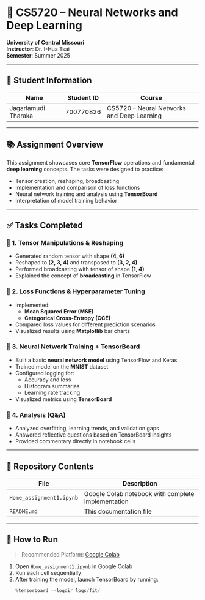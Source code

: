 # 📘 CS5720 – Neural Networks and Deep Learning  
**University of Central Missouri**  
**Instructor**: Dr. I-Hua Tsai  
**Semester**: Summer 2025  

---

## 👤 Student Information

| Name                  | Student ID | Course                                 |
|-----------------------|------------|----------------------------------------|
| Jagarlamudi Tharaka   | 700770826  | CS5720 – Neural Networks and Deep Learning |

---

## 📚 Assignment Overview

This assignment showcases core **TensorFlow** operations and fundamental **deep learning** concepts. The tasks were designed to practice:

- Tensor creation, reshaping, broadcasting
- Implementation and comparison of loss functions
- Neural network training and analysis using **TensorBoard**
- Interpretation of model training behavior

---

## ✅ Tasks Completed

### 🔹 1. Tensor Manipulations & Reshaping
- Generated random tensor with shape **(4, 6)**
- Reshaped to **(2, 3, 4)** and transposed to **(3, 2, 4)**
- Performed broadcasting with tensor of shape **(1, 4)**
- Explained the concept of **broadcasting** in TensorFlow

### 🔹 2. Loss Functions & Hyperparameter Tuning
- Implemented:
  - **Mean Squared Error (MSE)**
  - **Categorical Cross-Entropy (CCE)**
- Compared loss values for different prediction scenarios
- Visualized results using **Matplotlib** bar charts

### 🔹 3. Neural Network Training + TensorBoard
- Built a basic **neural network model** using TensorFlow and Keras
- Trained model on the **MNIST** dataset
- Configured logging for:
  - Accuracy and loss
  - Histogram summaries
  - Learning rate tracking
- Visualized metrics using **TensorBoard**

### 🔹 4. Analysis (Q&A)
- Analyzed overfitting, learning trends, and validation gaps
- Answered reflective questions based on TensorBoard insights
- Provided commentary directly in notebook cells

---

## 📁 Repository Contents

| File | Description |
|------|-------------|
| `Home_assignment1.ipynb` | Google Colab notebook with complete implementation |
| `README.md` | This documentation file |

---

## 🚀 How to Run

> Recommended Platform: [Google Colab](https://colab.research.google.com/)

1. Open `Home_assignment1.ipynb` in Google Colab  
2. Run each cell sequentially  
3. After training the model, launch TensorBoard by running:  
   ```python
   %tensorboard --logdir logs/fit/


